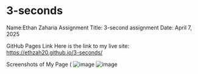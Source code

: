 # 3-seconds
Name:Ethan Zaharia Assignment Title: 3-second assignment Date: April 7, 2025

GitHub Pages Link Here is the link to my live site: https://ethzah20.github.io/3-seconds/

Screenshots of My Page (
![image](https://github.com/user-attachments/assets/9a8fbf90-7bfb-419f-ae75-555f0b10437e)
![image](https://github.com/user-attachments/assets/c339d639-ad94-42d7-9b49-9a0f169e2c92)
